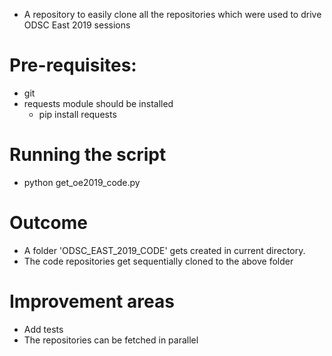 
* A repository to easily clone all the repositories which were used to drive ODSC East 2019 sessions

# Pre-requisites:
* git
* requests module should be installed
    * pip install requests

# Running the script
* python get_oe2019_code.py

# Outcome
* A folder 'ODSC_EAST_2019_CODE' gets created in current directory.
* The code repositories get sequentially cloned to the above folder

# Improvement areas
* Add tests
* The repositories can be fetched in parallel